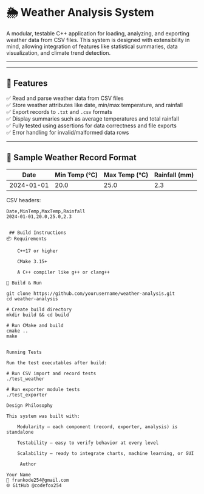 # 🌦️ Weather Analysis System

A modular, testable C++ application for loading, analyzing, and exporting weather data from CSV files. This system is designed with extensibility in mind, allowing integration of features like statistical summaries, data visualization, and climate trend detection.

---

---

## 🚀 Features

✅ Read and parse weather data from CSV files  
✅ Store weather attributes like date, min/max temperature, and rainfall  
✅ Export records to `.txt` and `.csv` formats  
✅ Display summaries such as average temperatures and total rainfall  
✅ Fully tested using assertions for data correctness and file exports  
✅ Error handling for invalid/malformed data rows

---

## 🧪 Sample Weather Record Format

| Date       | Min Temp (°C) | Max Temp (°C) | Rainfall (mm) |
|------------|---------------|----------------|----------------|
| 2024-01-01 | 20.0          | 25.0           | 2.3            |

CSV headers:
```csv
Date,MinTemp,MaxTemp,Rainfall
2024-01-01,20.0,25.0,2.3


 ## Build Instructions
📦 Requirements

    C++17 or higher

    CMake 3.15+

    A C++ compiler like g++ or clang++

🧱 Build & Run

git clone https://github.com/yourusername/weather-analysis.git
cd weather-analysis

# Create build directory
mkdir build && cd build

# Run CMake and build
cmake ..
make


Running Tests

Run the test executables after build:

# Run CSV import and record tests
./test_weather

# Run exporter module tests
./test_exporter

Design Philosophy

This system was built with:

    Modularity – each component (record, exporter, analysis) is standalone

    Testability – easy to verify behavior at every level

    Scalability – ready to integrate charts, machine learning, or GUI

     Author

Your Name
📧 frankode254@gmail.com
🌐 GitHub @codefox254